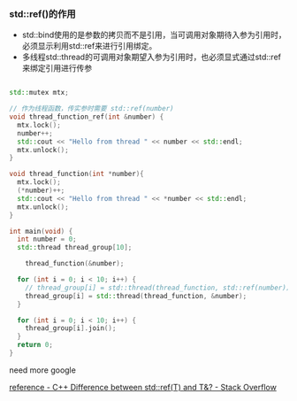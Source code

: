 ### std::ref()的作用
- std::bind使用的是参数的拷贝而不是引用，当可调用对象期待入参为引用时，必须显示利用std::ref来进行引用绑定。
- 多线程std::thread的可调用对象期望入参为引用时，也必须显式通过std::ref来绑定引用进行传参

```cpp

std::mutex mtx;

// 作为线程函数，传实参时需要 std::ref(number)
void thread_function_ref(int &number) {
  mtx.lock();
  number++;
  std::cout << "Hello from thread " << number << std::endl;
  mtx.unlock();
}

void thread_function(int *number){
  mtx.lock();
  (*number)++;
  std::cout << "Hello from thread " << *number << std::endl;
  mtx.unlock();
}

int main(void) {
  int number = 0;
  std::thread thread_group[10];

	thread_function(&number);

  for (int i = 0; i < 10; i++) {
    // thread_group[i] = std::thread(thread_function, std::ref(number));
    thread_group[i] = std::thread(thread_function, &number);
  }

  for (int i = 0; i < 10; i++) {
    thread_group[i].join();
  }
  return 0;
}
```
need more google

[reference - C++ Difference between std::ref(T) and T&? - Stack Overflow](https://stackoverflow.com/questions/33240993/c-difference-between-stdreft-and-t)